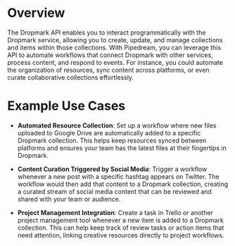 # Overview

The Dropmark API enables you to interact programmatically with the Dropmark service, allowing you to create, update, and manage collections and items within those collections. With Pipedream, you can leverage this API to automate workflows that connect Dropmark with other services, process content, and respond to events. For instance, you could automate the organization of resources, sync content across platforms, or even curate collaborative collections effortlessly.

# Example Use Cases

- **Automated Resource Collection**: Set up a workflow where new files uploaded to Google Drive are automatically added to a specific Dropmark collection. This helps keep resources synced between platforms and ensures your team has the latest files at their fingertips in Dropmark.

- **Content Curation Triggered by Social Media**: Trigger a workflow whenever a new post with a specific hashtag appears on Twitter. The workflow would then add that content to a Dropmark collection, creating a curated stream of social media content that can be reviewed and shared with your team or audience.

- **Project Management Integration**: Create a task in Trello or another project management tool whenever a new item is added to a Dropmark collection. This can help keep track of review tasks or action items that need attention, linking creative resources directly to project workflows.
